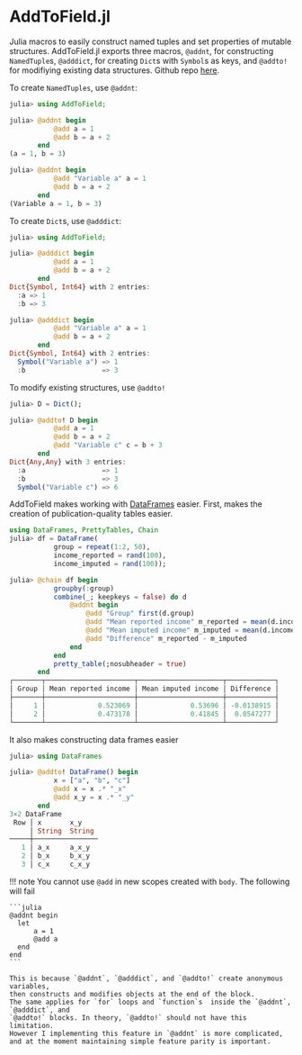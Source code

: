 # AddToField.jl

Julia macros to easily construct named tuples and set properties of mutable structures. AddToField.jl exports three macros, `@addnt`, for constructing `NamedTuple`s, `@adddict`, for creating `Dict`s with `Symbol`s as keys, and `@addto!` for modifiying existing data structures. Github repo [here](https://github.com/pdeffebach/AddToField.jl).

To create `NamedTuples`, use `@addnt`:

```julia
julia> using AddToField;

julia> @addnt begin 
           @add a = 1
           @add b = a + 2
       end
(a = 1, b = 3)

julia> @addnt begin 
           @add "Variable a" a = 1
           @add b = a + 2
       end
(Variable a = 1, b = 3)
```

To create `Dict`s, use `@adddict`:

```julia
julia> using AddToField;

julia> @adddict begin 
           @add a = 1
           @add b = a + 2
       end
Dict{Symbol, Int64} with 2 entries:
  :a => 1
  :b => 3

julia> @adddict begin 
           @add "Variable a" a = 1
           @add b = a + 2
       end
Dict{Symbol, Int64} with 2 entries:
  Symbol("Variable a") => 1
  :b                   => 3
```

To modify existing structures, use `@addto!`

```julia
julia> D = Dict();

julia> @addto! D begin 
           @add a = 1
           @add b = a + 2
           @add "Variable c" c = b + 3
       end
Dict{Any,Any} with 3 entries:
  :a                   => 1
  :b                   => 3
  Symbol("Variable c") => 6
```


AddToField makes working with [DataFrames](https://github.com/JuliaData/DataFrames.jl)
easier. First, makes the creation of publication-quality tables easier. 

```julia
using DataFrames, PrettyTables, Chain
julia> df = DataFrame(
           group = repeat(1:2, 50),
           income_reported = rand(100),
           income_imputed = rand(100));

julia> @chain df begin 
           groupby(:group)
           combine(_; keepkeys = false) do d
               @addnt begin 
                   @add "Group" first(d.group)
                   @add "Mean reported income" m_reported = mean(d.income_reported)
                   @add "Mean imputed income" m_imputed = mean(d.income_imputed)
                   @add "Difference" m_reported - m_imputed
               end
           end
           pretty_table(;nosubheader = true)
       end
┌───────┬──────────────────────┬─────────────────────┬────────────┐
│ Group │ Mean reported income │ Mean imputed income │ Difference │
├───────┼──────────────────────┼─────────────────────┼────────────┤
│     1 │             0.523069 │             0.53696 │ -0.0138915 │
│     2 │             0.473178 │             0.41845 │  0.0547277 │
└───────┴──────────────────────┴─────────────────────┴────────────┘
```

It also makes constructing data frames easier


```julia
julia> using DataFrames

julia> @addto! DataFrame() begin
           x = ["a", "b", "c"]
           @add x = x .* "_x"
           @add x_y = x .* "_y"
       end
3×2 DataFrame
 Row │ x       x_y    
     │ String  String 
─────┼────────────────
   1 │ a_x     a_x_y
   2 │ b_x     b_x_y
   3 │ c_x     c_x_y

```

!!! note
    You cannot use `@add` in new scopes created with
    `body`. The following will fail

    ```julia
    @addnt begin
      let
          a = 1
          @add a
      end
    end
    ```

    This is because `@addnt`, `@adddict`, and `@addto!` create anonymous variables,
    then constructs and modifies objects at the end of the block.
    The same applies for `for` loops and `function`s  inside the `@addnt`, `@adddict`, and 
    `@addto!` blocks. In theory, `@addto!` should not have this limitation. 
    However I implementing this feature in `@addnt` is more complicated, 
    and at the moment maintaining simple feature parity is important. 